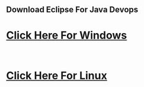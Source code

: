 ## Download Eclipse For Java Devops
<a href="https://www.eclipse.org/downloads/download.php?file=/technology/epp/downloads/release/oxygen/3a/eclipse-java-oxygen-3a-win32-x86_64.zip" ><h1>Click Here For Windows</h1></a></br>


<h1><a href="https://www.eclipse.org/downloads/download.php?file=/technology/epp/downloads/release/oxygen/3a/eclipse-java-oxygen-3a-linux-gtk-x86_64.tar.gz">Click Here For Linux</a></h1>
